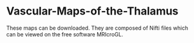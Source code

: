 # Vascular-Maps-of-the-Thalamus
These maps can be downloaded. They are composed of Nifti files which can be viewed on the free software MRIcroGL.
